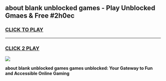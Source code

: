 
## about blank unblocked games - Play Unblocked Gmaes & Free #2h0ec
<h3>
<a href="https://news.freeplayer.one?title=about_blank_unblocked_games&ref=03M">CLICK TO PLAY</a></h3>
<hr>

<h3>
<a href="https://news.freeplayer.one?title=about_blank_unblocked_games&ref=03M">CLICK 2 PLAY</a>
  
</h3>

<a href="https://news.freeplayer.one?title=about_blank_unblocked_games&ref=03M"><img src="https://clearcache.store/games.png"></a>


**about blank unblocked games games unblocked: Your Gateway to Fun and Accessible Online Gaming**
